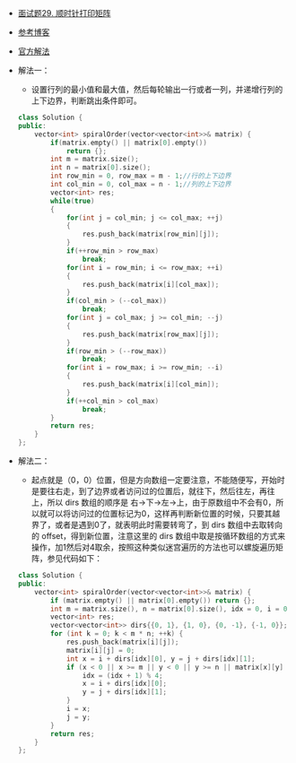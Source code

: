 - [面试题29. 顺时针打印矩阵](https://leetcode-cn.com/problems/shun-shi-zhen-da-yin-ju-zhen-lcof/)
- [参考博客](https://www.cnblogs.com/grandyang/p/4362675.html)
- [官方解法](https://leetcode-cn.com/problems/spiral-matrix/solution/luo-xuan-ju-zhen-by-leetcode/)
- 解法一：
    + 设置行列的最小值和最大值，然后每轮输出一行或者一列，并递增行列的上下边界，判断跳出条件即可。
    ```C++
    class Solution {
    public:
        vector<int> spiralOrder(vector<vector<int>>& matrix) {
            if(matrix.empty() || matrix[0].empty())
                return {};
            int m = matrix.size();
            int n = matrix[0].size();
            int row_min = 0, row_max = m - 1;//行的上下边界
            int col_min = 0, col_max = n - 1;//列的上下边界
            vector<int> res;
            while(true)
            {
                for(int j = col_min; j <= col_max; ++j)
                {
                    res.push_back(matrix[row_min][j]);
                }
                if(++row_min > row_max)
                    break;
                for(int i = row_min; i <= row_max; ++i)
                {
                    res.push_back(matrix[i][col_max]);
                }
                if(col_min > (--col_max))
                    break;
                for(int j = col_max; j >= col_min; --j)
                {
                    res.push_back(matrix[row_max][j]);
                }
                if(row_min > (--row_max))
                    break;
                for(int i = row_max; i >= row_min; --i)
                {
                    res.push_back(matrix[i][col_min]);
                }
                if(++col_min > col_max)
                    break;
            }
            return res;
        }
    };
    ```

- 解法二：
    + 起点就是（0，0）位置，但是方向数组一定要注意，不能随便写，开始时是要往右走，到了边界或者访问过的位置后，就往下，然后往左，再往上，所以 dirs 数组的顺序是 右->下->左->上，由于原数组中不会有0，所以就可以将访问过的位置标记为0，这样再判断新位置的时候，只要其越界了，或者是遇到0了，就表明此时需要转弯了，到 dirs 数组中去取转向的 offset，得到新位置，注意这里的 dirs 数组中取是按循环数组的方式来操作，加1然后对4取余，按照这种类似迷宫遍历的方法也可以螺旋遍历矩阵，参见代码如下：
    ```C++
    class Solution {
    public:
        vector<int> spiralOrder(vector<vector<int>>& matrix) {
            if (matrix.empty() || matrix[0].empty()) return {};
            int m = matrix.size(), n = matrix[0].size(), idx = 0, i = 0, j = 0;
            vector<int> res;
            vector<vector<int>> dirs{{0, 1}, {1, 0}, {0, -1}, {-1, 0}};
            for (int k = 0; k < m * n; ++k) {
                res.push_back(matrix[i][j]);
                matrix[i][j] = 0;
                int x = i + dirs[idx][0], y = j + dirs[idx][1];
                if (x < 0 || x >= m || y < 0 || y >= n || matrix[x][y] == 0) {
                    idx = (idx + 1) % 4;
                    x = i + dirs[idx][0];
                    y = j + dirs[idx][1];
                }
                i = x;
                j = y;
            }
            return res;
        }
    };
    ```